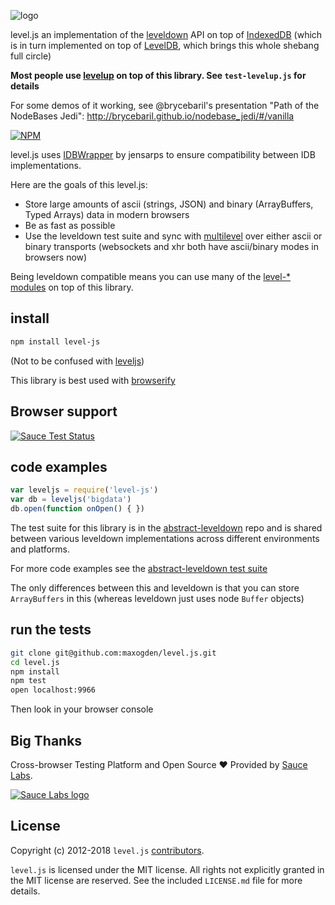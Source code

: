 ![logo](logo.png)

level.js an implementation of the [leveldown](https://github.com/rvagg/node-leveldown) API on top of [IndexedDB](https://developer.mozilla.org/en-US/docs/IndexedDB) (which is in turn implemented on top of [LevelDB](https://code.google.com/p/leveldb/), which brings this whole shebang full circle)

**Most people use [levelup](http://github.com/rvagg/node-levelup) on top of this library. See `test-levelup.js` for details**

For some demos of it working, see @brycebaril's presentation "Path of the NodeBases Jedi": http://brycebaril.github.io/nodebase_jedi/#/vanilla

[![NPM](https://nodei.co/npm/level-js.png)](https://nodei.co/npm/level-js/)

level.js uses [IDBWrapper](https://github.com/jensarps/IDBWrapper) by jensarps to ensure compatibility between IDB implementations.

Here are the goals of this level.js:

- Store large amounts of ascii (strings, JSON) and binary (ArrayBuffers, Typed Arrays) data in modern browsers
- Be as fast as possible
- Use the leveldown test suite and sync with [multilevel](https://github.com/juliangruber/multilevel) over either ascii or binary transports (websockets and xhr both have ascii/binary modes in browsers now)

Being leveldown compatible means you can use many of the [level-* modules](https://github.com/rvagg/node-levelup/wiki/Modules) on top of this library.

## install

```sh
npm install level-js
```

(Not to be confused with [leveljs](https://github.com/rvagg/node-leveljs))

This library is best used with [browserify](http://browserify.org)

## Browser support

[![Sauce Test Status](https://saucelabs.com/browser-matrix/level-js.svg)](https://saucelabs.com/u/level-js)

## code examples

```js
var leveljs = require('level-js')
var db = leveljs('bigdata')
db.open(function onOpen() { })
```

The test suite for this library is in the [abstract-leveldown](https://github.com/rvagg/node-abstract-leveldown) repo and is shared between various leveldown implementations across different environments and platforms.

For more code examples see the [abstract-leveldown test suite](https://github.com/rvagg/node-abstract-leveldown/tree/master/abstract)

The only differences between this and leveldown is that you can store `ArrayBuffers` in this (whereas leveldown just uses node `Buffer` objects)

## run the tests

```sh
git clone git@github.com:maxogden/level.js.git
cd level.js
npm install
npm test
open localhost:9966
```

Then look in your browser console

## Big Thanks

Cross-browser Testing Platform and Open Source ♥ Provided by [Sauce Labs](https://saucelabs.com).

[![Sauce Labs logo](./sauce-labs.svg)](https://saucelabs.com)

## License

Copyright (c) 2012-2018 `level.js` [contributors](https://github.com/level/community#contributors).

`level.js` is licensed under the MIT license. All rights not explicitly granted in the MIT license are reserved. See the included `LICENSE.md` file for more details.
